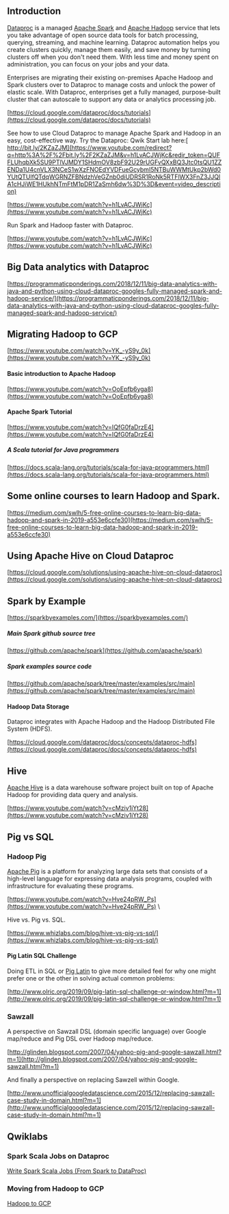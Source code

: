 


## Introduction

[Dataproc](https://cloud.google.com/dataproc/docs) is a managed [Apache Spark](https://spark.apache.org/) and [Apache Hadoop](https://hadoop.apache.org/) service that lets you take advantage of open source data tools for batch processing, querying, streaming, and machine learning. Dataproc automation helps you create clusters quickly, manage them easily, and save money by turning clusters off when you don't need them. With less time and money spent on administration, you can focus on your jobs and your data.



Enterprises are migrating their existing on-premises Apache Hadoop and Spark clusters over to Dataproc to manage costs and unlock the power of elastic scale. With Dataproc, enterprises get a fully managed, purpose-built cluster that can autoscale to support any data or analytics processing job. 

[https://cloud.google.com/dataproc/docs/tutorials](https://cloud.google.com/dataproc/docs/tutorials)

See how to use Cloud Dataproc to manage Apache Spark and Hadoop in an easy, cost-effective way. Try the Dataproc: Qwik Start lab here:[ http://bit.ly/2KZaZJM](https://www.youtube.com/redirect?q=http%3A%2F%2Fbit.ly%2F2KZaZJM&v=h1LvACJWjKc&redir_token=QUFFLUhqbXk5SU9PTlVJMDY1SHdmOV8zbF92U29rUGFvQXxBQ3Jtc0tsQU1ZZENDa1U4cnVLX3NCeS1wXzFNOEdYVDFueGcybmI5NTBuWWMtUkp2bWd0YUtQTUlfQTdqWGRNZFBNdzhVeGZnb0diUDRSR1RoNk5RTFlWX3FnZ3JJQlA1cHJiWE1HUkhNTmFtM1pDR1ZaSmh6dw%3D%3D&event=video_description)

[https://www.youtube.com/watch?v=h1LvACJWjKc](https://www.youtube.com/watch?v=h1LvACJWjKc)

Run Spark and Hadoop faster with Dataproc.

[https://www.youtube.com/watch?v=h1LvACJWjKc](https://www.youtube.com/watch?v=h1LvACJWjKc)


## Big Data analytics with Dataproc

[https://programmaticponderings.com/2018/12/11/big-data-analytics-with-java-and-python-using-cloud-dataproc-googles-fully-managed-spark-and-hadoop-service/](https://programmaticponderings.com/2018/12/11/big-data-analytics-with-java-and-python-using-cloud-dataproc-googles-fully-managed-spark-and-hadoop-service/)


## Migrating Hadoop to GCP

[https://www.youtube.com/watch?v=YK_-yS9y_0k](https://www.youtube.com/watch?v=YK_-yS9y_0k)


#### Basic introduction to Apache Hadoop

[https://www.youtube.com/watch?v=OoEpfb6yga8](https://www.youtube.com/watch?v=OoEpfb6yga8)


#### Apache Spark Tutorial

[https://www.youtube.com/watch?v=IQfG0faDrzE4](https://www.youtube.com/watch?v=IQfG0faDrzE4)  


##### A Scala tutorial for Java programmers

[https://docs.scala-lang.org/tutorials/scala-for-java-programmers.html](https://docs.scala-lang.org/tutorials/scala-for-java-programmers.html)


## Some online courses to learn Hadoop and Spark.

[https://medium.com/swlh/5-free-online-courses-to-learn-big-data-hadoop-and-spark-in-2019-a553e6ccfe30](https://medium.com/swlh/5-free-online-courses-to-learn-big-data-hadoop-and-spark-in-2019-a553e6ccfe30)


## Using Apache Hive on Cloud Dataproc

[https://cloud.google.com/solutions/using-apache-hive-on-cloud-dataproc](https://cloud.google.com/solutions/using-apache-hive-on-cloud-dataproc)


## Spark by Example

[https://sparkbyexamples.com/](https://sparkbyexamples.com/)


##### Main Spark github source tree

[https://github.com/apache/spark](https://github.com/apache/spark)


##### Spark examples source code

[https://github.com/apache/spark/tree/master/examples/src/main](https://github.com/apache/spark/tree/master/examples/src/main)


#### Hadoop Data Storage

Dataproc integrates with Apache Hadoop and the Hadoop Distributed File System (HDFS). 

[https://cloud.google.com/dataproc/docs/concepts/dataproc-hdfs](https://cloud.google.com/dataproc/docs/concepts/dataproc-hdfs)


## Hive

[Apache Hive](https://hive.apache.org/) is a data warehouse software project built on top of Apache Hadoop for providing data query and analysis. 

[https://www.youtube.com/watch?v=cMziv1iYt28](https://www.youtube.com/watch?v=cMziv1iYt28)


## Pig vs SQL


### Hadoop Pig 

[Apache Pig](http://pig.apache.org/) is a platform for analyzing large data sets that consists of a high-level language for expressing data analysis programs, coupled with infrastructure for evaluating these programs.

[https://www.youtube.com/watch?v=Hve24pRW_Ps](https://www.youtube.com/watch?v=Hve24pRW_Ps) \


Hive vs. Pig vs. SQL.

[https://www.whizlabs.com/blog/hive-vs-pig-vs-sql/](https://www.whizlabs.com/blog/hive-vs-pig-vs-sql/)


#### Pig Latin SQL Challenge

Doing ETL in SQL or [Pig Latin](https://pig.apache.org/docs/latest/basic.html) to give more detailed feel for why one might prefer one or the other in solving actual common problems:

[http://www.olric.org/2019/09/pig-latin-sql-challenge-or-window.html?m=1](http://www.olric.org/2019/09/pig-latin-sql-challenge-or-window.html?m=1)


### Sawzall

A perspective on Sawzall DSL (domain specific language) over Google map/reduce and Pig DSL over Hadoop map/reduce.

[http://glinden.blogspot.com/2007/04/yahoo-pig-and-google-sawzall.html?m=1](http://glinden.blogspot.com/2007/04/yahoo-pig-and-google-sawzall.html?m=1)

And finally a perspective on replacing Sawzell within Google.

[http://www.unofficialgoogledatascience.com/2015/12/replacing-sawzall-case-study-in-domain.html?m=1](http://www.unofficialgoogledatascience.com/2015/12/replacing-sawzall-case-study-in-domain.html?m=1)


## Qwiklabs


### Spark Scala Jobs on Dataproc

[Write Spark Scala Jobs (From Spark to DataProc)](https://cloud.google.com/dataproc/docs/tutorials/spark-scala)


### Moving from Hadoop to GCP

[Hadoop to GCP](https://cloud.google.com/blog/products/data-analytics/goodbye-hadoop-building-a-streaming-data-processing-pipeline-on-google-cloud) 
